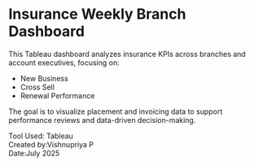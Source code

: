 # Insurance Weekly Branch Dashboard

This Tableau dashboard analyzes insurance KPIs across branches and account executives, focusing on:

- New Business
- Cross Sell
- Renewal Performance

The goal is to visualize placement and invoicing data to support performance reviews and data-driven decision-making.

Tool Used: Tableau  
Created by:Vishnupriya P  
Date:July 2025
